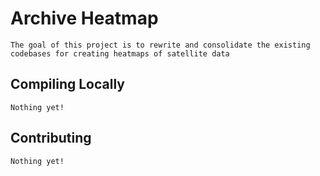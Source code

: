 # Archive Heatmap
    The goal of this project is to rewrite and consolidate the existing codebases for creating heatmaps of satellite data

## Compiling Locally
    Nothing yet!

## Contributing
    Nothing yet!